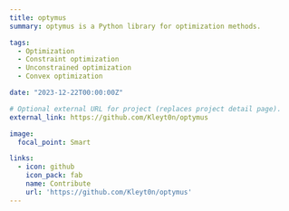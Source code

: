 ```yaml
---
title: optymus
summary: optymus is a Python library for optimization methods.

tags:
  - Optimization
  - Constraint optimization
  - Unconstrained optimization
  - Convex optimization

date: "2023-12-22T00:00:00Z"

# Optional external URL for project (replaces project detail page).
external_link: https://github.com/Kleyt0n/optymus

image:
  focal_point: Smart

links:
  - icon: github
    icon_pack: fab
    name: Contribute
    url: 'https://github.com/Kleyt0n/optymus'
---
```

